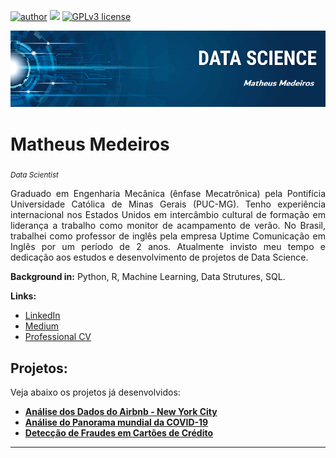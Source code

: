 [![author](https://img.shields.io/badge/author-Mathmedeiros-red.svg)](https://www.linkedin.com/in/matheushomedeiros/) [![](https://img.shields.io/badge/python-3.7+-blue.svg)](https://www.python.org/downloads/release/python-365/) [![GPLv3 license](https://img.shields.io/badge/License-GPLv3-blue.svg)](http://perso.crans.org/besson/LICENSE.html)

<p align="center">
  <img src="banner.png" >
</p>

# Matheus Medeiros
<sub>*Data Scientist*</sub>

<div style="text-align: justify">Graduado em Engenharia Mecânica (ênfase Mecatrônica) pela Pontifícia Universidade Católica de Minas Gerais (PUC-MG). Tenho experiência internacional nos Estados Unidos em intercâmbio cultural de formação em liderança a trabalho como monitor de acampamento de verão. No Brasil, trabalhei como professor de inglês pela empresa Uptime Comunicação em Inglês por um período de 2 anos. Atualmente invisto meu tempo e dedicação aos estudos e desenvolvimento de projetos de Data Science.</div>

**Background in:** Python, R, Machine Learning, Data Strutures, SQL.

**Links:**
* [LinkedIn](https://www.linkedin.com/in/matheushomedeiros/)
* [Medium](https://medium.com/something-about-data)
* [Professional CV](https://drive.google.com/file/d/1tppCDH0Ai4yZZz7Q4TTJTKt69Qvmnvux/view?usp=sharing)


## Projetos:
Veja abaixo os projetos já desenvolvidos:

* [**Análise dos Dados do Airbnb - New York City**](https://github.com/Mathmedeiros/Projeto-Analise-de-dados-do-Airbnb-NYC)
* [**Análise do Panorama mundial da COVID-19**](https://github.com/Mathmedeiros/Projeto-Analise-de-dados-COVID-19)
* [**Detecção de Fraudes em Cartões de Crédito**](https://github.com/Mathmedeiros/PROJETO---Deteccao-de-Fraude-em-Cartoes-de-Credito)

---
